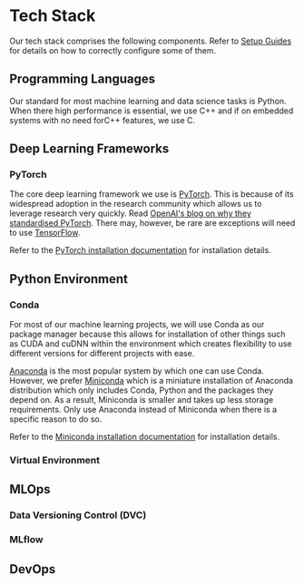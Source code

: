 # Tech Stack

Our tech stack comprises the following components. Refer to [Setup Guides](#)
for details on how to correctly configure some of them.

## Programming Languages

Our standard for most machine learning and data science tasks is Python. When
there high performance is essential, we use C++ and if on embedded systems with
no need forC++ features, we use C.

## Deep Learning Frameworks

### PyTorch

The core deep learning framework we use is [PyTorch](https://pytorch.org/). This
is because of its widespread adoption in the research community which allows us
to leverage research very quickly. Read
[OpenAI's blog on why they standardised PyTorch](https://openai.com/index/openai-pytorch/).
There may, however, be rare are exceptions will need to use
[TensorFlow](https://www.tensorflow.org/).

Refer to the
[PyTorch installation documentation](https://docs.anaconda.com/miniconda/miniconda-install/)
for installation details.

<!-- Link to specific setup guides for each. -->

## Python Environment

### Conda

For most of our machine learning projects, we will use Conda as our package
manager because this allows for installation of other things such as CUDA and
cuDNN within the environment which creates flexibility to use different versions
for different projects with ease.

[Anaconda](https://www.anaconda.com/) is the most popular system by which one
can use Conda. However, we prefer
[Miniconda](https://docs.anaconda.com/miniconda/) which is a miniature
installation of Anaconda distribution which only includes Conda, Python and the
packages they depend on. As a result, Miniconda is smaller and takes up less
storage requirements. Only use Anaconda instead of Miniconda when there is a
specific reason to do so.

Refer to the
[Miniconda installation documentation](https://docs.anaconda.com/miniconda/miniconda-install/)
for installation details.

### Virtual Environment

## MLOps

### Data Versioning Control (DVC)

### MLflow

## DevOps

<!-- Link to DevOps stack -->
